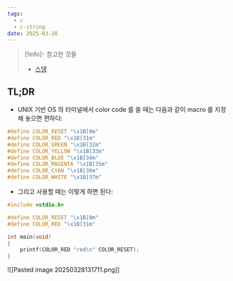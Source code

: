 ```yaml
---
tags:
  - c
  - c-string
date: 2025-03-28
---
```

> [!info]- 참고한 것들
> - [스댕](https://stackoverflow.com/a/23657072)

## TL;DR

- UNIX 기반 OS 의 터미널에서 color code 를 쓸 때는 다음과 같이 macro 를 지정해 놓으면 편하다:

```c
#define COLOR_RESET "\x1B[0m"
#define COLOR_RED "\x1B[31m"
#define COLOR_GREEN "\x1B[32m"
#define COLOR_YELLOW "\x1B[33m"
#define COLOR_BLUE "\x1B[34m"
#define COLOR_MAGENTA "\x1B[35m"
#define COLOR_CYAN "\x1B[36m"
#define COLOR_WHITE "\x1B[37m"
```

- 그리고 사용할 때는 이렇게 하면 된다:

```c
#include <stdio.h>

#define COLOR_RESET "\x1B[0m"
#define COLOR_RED "\x1B[31m"

int main(void)
{
	printf(COLOR_RED "red\n" COLOR_RESET);
}
```

![[Pasted image 20250328131711.png]]